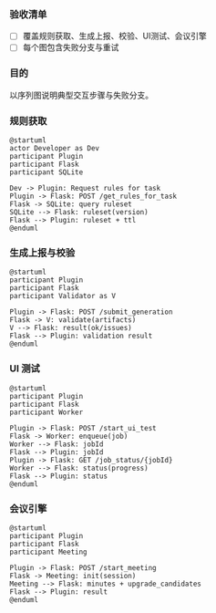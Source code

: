 ### 验收清单
- [ ] 覆盖规则获取、生成上报、校验、UI测试、会议引擎
- [ ] 每个图包含失败分支与重试

### 目的
以序列图说明典型交互步骤与失败分支。

### 规则获取
```plantuml
@startuml
actor Developer as Dev
participant Plugin
participant Flask
participant SQLite

Dev -> Plugin: Request rules for task
Plugin -> Flask: POST /get_rules_for_task
Flask -> SQLite: query ruleset
SQLite --> Flask: ruleset(version)
Flask --> Plugin: ruleset + ttl
@enduml
```

### 生成上报与校验
```plantuml
@startuml
participant Plugin
participant Flask
participant Validator as V

Plugin -> Flask: POST /submit_generation
Flask -> V: validate(artifacts)
V --> Flask: result(ok/issues)
Flask --> Plugin: validation result
@enduml
```

### UI 测试
```plantuml
@startuml
participant Plugin
participant Flask
participant Worker

Plugin -> Flask: POST /start_ui_test
Flask -> Worker: enqueue(job)
Worker --> Flask: jobId
Flask --> Plugin: jobId
Plugin -> Flask: GET /job_status/{jobId}
Worker --> Flask: status(progress)
Flask --> Plugin: status
@enduml
```

### 会议引擎
```plantuml
@startuml
participant Plugin
participant Flask
participant Meeting

Plugin -> Flask: POST /start_meeting
Flask -> Meeting: init(session)
Meeting --> Flask: minutes + upgrade_candidates
Flask --> Plugin: result
@enduml
```
